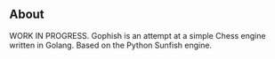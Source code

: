 ## About
WORK IN PROGRESS. Gophish is an attempt at a simple Chess engine written in Golang. Based on the Python Sunfish engine.
